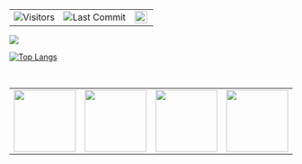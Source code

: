 <table style="border-width:0px;">
  <tr>
    <td><img alt="Visitors" src="https://komarev.com/ghpvc/?username=okadirkartal&style=flat&labelColor=black&logo=github&label=PROFILE+VIEWS&color=29bf12"/></td>
    <td><img alt="Last Commit" src="https://img.shields.io/github/last-commit/okadirkartal/okadirkartal?logo=markdown&label=LAST+UPDATE&color=29bf12">
</td>
    <td><a href="https://www.hackerrank.com/okadirkartal" target="_blank">
  <img align="left" alt="Kadir's Hackerrank" width="22px" src="https://cdn.jsdelivr.net/npm/simple-icons@v3/icons/hackerrank.svg" /></a></td>
   
  </tr>
</table>
 <img   src="https://github-readme-stats.vercel.app/api?username=okadirkartal&show_icons=true">

[![Top Langs](https://github-readme-stats.vercel.app/api/top-langs/?username=okadirkartal&layout=compact)](https://github.com/okadirkartal/github-readme-stats)

<br />
 


<table border="0">
    <tbody>
        <tr>
            <td>
                <a   title="Exam 483: Programming in C#" href="https://www.credly.com/badges/9d5ea6c8-5d62-4f0c-b638-6293612a02ee" target="_blank">
                <img  src="https://images.credly.com/size/220x220/images/78e39333-d0db-4931-b231-13bdb37040cc/Programming_in_C_23-01.png" width="110" alt="" height="110">
                </a>
            </td>
            <td>
                <a   title="Exam 486: Developing ASP.NET MVC Web Applications" href="https://www.credly.com/badges/7191997b-0ecb-4234-9704-aa759a30101b" target="_blank">
                <img src="https://images.credly.com/size/220x220/images/cbab3216-025d-4601-86ee-c5970b348d48/Developing_ASP.NET_MVC_Web_Applications-01.png" width="110" alt="" height="110">
                </a></td>
             <td>
                <a   title="Exam 532: Developing Microsoft Azure Solutions" href="https://www.credly.com/badges/f52cd4a2-cbe1-4ce8-94f3-01ee5edcc86a" target="_blank">
                <img  src="https://images.credly.com/size/220x220/images/3f18fbc5-51a1-4687-a9ab-ec97d44f48c9/Microsoft_Exam532.png" width="110" alt="" height="110">
                </a>
            </td>
               <td>
                <a   title="MCSA: Web Applications - Certified 2018" href="https://www.credly.com/badges/db425084-8e3c-4c69-95ce-139c4132c1d9" target="_blank">
                <img  src="https://images.credly.com/size/220x220/images/887a1be1-7863-4e90-90c9-2bb3a13d9542/MCSA-Web-Applications-2018.png" width="110" alt="" height="110">
                </a>
            </td>
            <td>
                <a   title="MCSD: App Builder — Certified 2018" href="https://www.credly.com/badges/6275c63d-f391-4ef6-a4db-101b21e58b14" target="_blank">
               <img src="https://images.credly.com/size/220x220/images/a6135ae3-7f96-437e-84d9-d2ded474583c/MCSD-App-Builder-2018.png" width="110" alt="" height="110"> 
               </a>
            </td> 
        </tr>
    </tbody>
</table>

